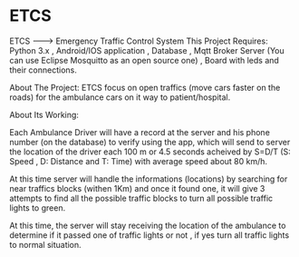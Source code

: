 # ETCS
ETCS ---> Emergency Traffic Control System 
This Project Requires:
Python 3.x , Android/IOS application , Database , Mqtt Broker Server (You can use Eclipse Mosquitto as an open source one) ,  Board with leds and their connections.

About The Project:
ETCS focus on open traffics (move cars faster on the roads) for the ambulance cars on it way to patient/hospital.

About Its Working:

Each Ambulance Driver will have a record at the server and his phone number (on the database) to verify using the app, which will send to server the location of the driver
each 100 m or 4.5 seconds acheived by S=D/T (S: Speed , D: Distance and T: Time) with average speed about 80 km/h.

At this time server will handle the informations (locations) by searching for near traffics blocks (withen 1Km) and once it found one, it will give 3 attempts to find all the possible
traffic blocks to turn all possible traffic lights to green.

At this time, the server will stay receiving the location of the ambulance to determine if it passed one of traffic lights or not , if yes turn all traffic lights to normal situation.

